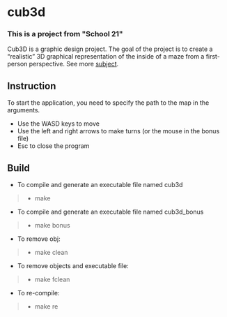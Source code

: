 # cub3d
### This is a project from  "School 21"
Cub3D is a graphic design project.
The goal of the project is to create a “realistic” 3D graphical representation of the inside of a maze from a first-person perspective. 
See more [subject](https://github.com/LavelleVerkarth/cub3d/blob/main/en.subject.pdf).

## Instruction
To start the application, you need to specify the path to the map in the arguments.
- Use the WASD keys to move
- Use the left and right arrows to make turns (or the mouse in the bonus file)
- Esc to close the program

## Build

- To compile and generate an executable file named cub3d
> - make
- To compile and generate an executable file named cub3d_bonus
> - make bonus
- To remove obj:
> - make clean
- To remove objects and executable file:
> - make fclean
- To re-compile:
> - make re
